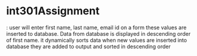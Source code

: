 # int301Assignment
:  user will enter first name, last name, email id on a form these values are inserted to database. Data from database is displayed in descending order of first name. it dynamically sorts data when new values are inserted into database they are added to output and sorted in descending order
